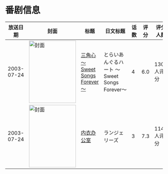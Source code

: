 # 番剧信息

|放送日期|封面|标题|日文标题|话数|评分|评分人数|
|---|---|---|---|---|---|---|
|2003-07-24|<img src="//lain.bgm.tv/pic/cover/c/9d/89/18010_E0wGL.jpg" alt="封面" style="width:150px;height:200px;object-fit:cover;">|[三角心 ～Sweet Songs Forever～](https://bangumi.tv/subject/18010)|とらいあんぐるハート 〜Sweet Songs Forever〜|4|6.0|130人评分|
|2003-07-24|<img src="/img/no_icon_subject.png" alt="封面" style="width:150px;height:200px;object-fit:cover;">|[内衣办公室](https://bangumi.tv/subject/44476)|ランジェリーズ|3|7.3|1144人评分|
